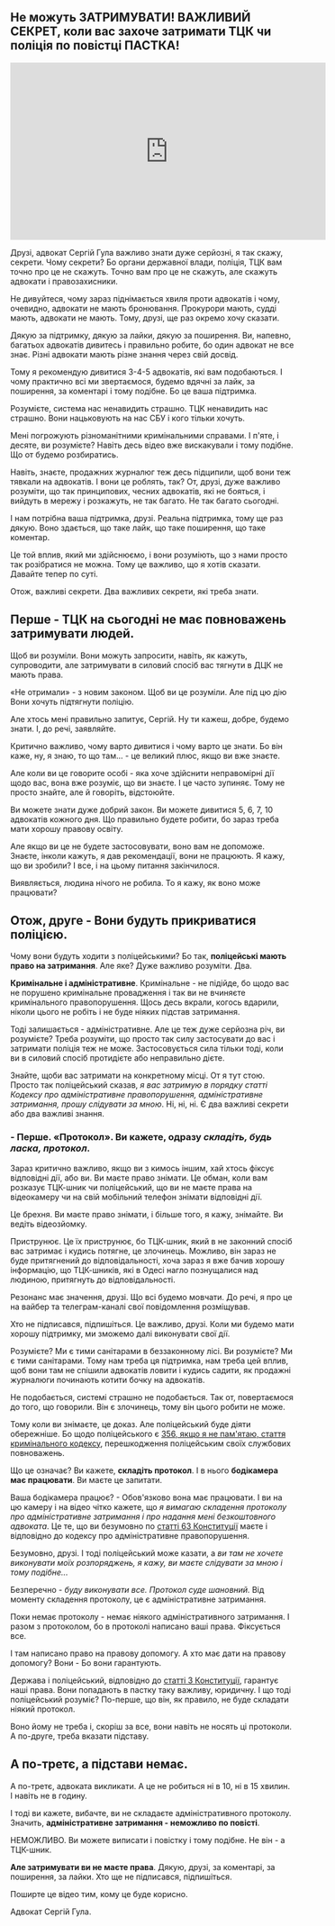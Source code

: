 ## Не можуть ЗАТРИМУВАТИ! ВАЖЛИВИЙ СЕКРЕТ, коли вас захоче затримати ТЦК чи поліція по повістці ПАСТКА!

<div class="responsive-video"><iframe width="560" height="315" src="https://www.youtube.com/embed/ydTx-npkdLg" frameborder="0" allow="accelerometer; autoplay; encrypted-media; gyroscope; picture-in-picture" allowfullscreen></iframe></div>

Друзі, адвокат Сергій Гула важливо знати дуже серйозні, я так скажу, секрети. Чому секрети? Бо органи державної влади, поліція, ТЦК вам точно про це не скажуть. Точно вам про це не скажуть, але скажуть адвокати і правозахисники.

Не дивуйтеся, чому зараз піднімається хвиля проти адвокатів і чому, очевидно, адвокати не мають бронювання. Прокурори мають, судді мають, адвокати не мають. Тому, друзі, ще раз окремо хочу сказати.

Дякую за підтримку, дякую за лайки, дякую за поширення. Ви, напевно, багатьох адвокатів дивитесь і правильно робите, бо один адвокат не все знає. Різні адвокати мають різне знання через свій досвід.

Тому я рекомендую дивитися 3-4-5 адвокатів, які вам подобаються. І чому практично всі ми звертаємося, будемо вдячні за лайк, за поширення, за коментарі і тому подібне. Бо це ваша підтримка.

Розумієте, система нас ненавидить страшно. ТЦК ненавидить нас страшно. Вони нацьковують на нас СБУ і кого тільки хочуть.

Мені погрожують різноманітними кримінальними справами. І п'яте, і десяте, ви розумієте? Навіть десь відео вже вискакували і тому подібне. Що от будемо розбиратись.

Навіть, знаєте, продажних журналюг теж десь підципили, щоб вони теж тявкали на адвокатів. І вони це роблять, так? От, друзі, дуже важливо розуміти, що так принципових, чесних адвокатів, які не бояться, і вийдуть в мережу і розкажуть, не так багато. Не так багато сьогодні.

І нам потрібна ваша підтримка, друзі. Реальна підтримка, тому ще раз дякую. Воно здається, що таке лайк, що таке поширення, що таке коментар.

Це той вплив, який ми здійснюємо, і вони розуміють, що з нами просто так розібратися не можна. Тому це важливо, що я хотів сказати. Давайте тепер по суті.

Отож, важливі секрети. Два важливих секрети, які треба знати.

## Перше - ТЦК на сьогодні не має повноважень затримувати людей.

Щоб ви розуміли. Вони можуть запросити, навіть, як кажуть, супроводити, але затримувати в силовий спосіб вас тягнути в ДЦК не мають права.

«Не отримали» - з новим законом. Щоб ви це розуміли. Але під цю дію Вони хочуть підтягнути поліцію.

Але хтось мені правильно запитує, Сергій. Ну ти кажеш, добре, будемо знати. І, до речі, заявляйте.

Критично важливо, чому варто дивитися і чому варто це знати. Бо він каже, ну, я знаю, то що там... - це великий плюс, якщо ви вже знаєте.

Але коли ви це говорите особі - яка хоче здійснити неправомірні дії щодо вас, вона вже розуміє, що ви знаєте. І це часто зупиняє. Тому не просто знайте, але й говоріть, відстоюйте.

Ви можете знати дуже добрий закон. Ви можете дивитися 5, 6, 7, 10 адвокатів кожного дня. Що правильно будете робити, бо зараз треба мати хорошу правову освіту.

Але якщо ви це не будете застосовувати, воно вам не допоможе. Знаєте, інколи кажуть, я дав рекомендації, вони не працюють. Я кажу, що ви зробили? І все, і на цьому питання закінчилося.

Виявляється, людина нічого не робила. То я кажу, як воно може працювати?

## Отож, друге - Вони будуть прикриватися поліцією.

Чому вони будуть ходити з поліцейськими? Бо так, **поліцейські мають право на затримання**. Але яке? Дуже важливо розуміти. Два.

**Кримінальне і адміністративне**. Кримінальне - не підійде, бо щодо вас не порушено кримінальне провадження і так ви не вчиняєте кримінального правопорушення. Щось десь вкрали, когось вдарили, ніколи цього не робіть і не буде ніяких підстав затримання.

Тоді залишається - адміністративне. Але це теж дуже серйозна річ, ви розумієте? Треба розуміти, що просто так силу застосувати до вас і затримати поліція теж не може. Застосовується сила тільки тоді, коли ви в силовий спосіб протидієте або неправильно дієте.

Знайте, щоби вас затримати на конкретному місці. От я тут стою. Просто так поліцейський сказав, _я вас затримую в порядку статті Кодексу про адміністративне правопорушення, адміністративне затримання, прошу слідувати за мною_. Ні, ні, ні. Є два важливі секрети або два важливі знання.

### - Перше. «Протокол». Ви кажете, одразу _складіть, будь ласка, протокол_.

Зараз критично важливо, якщо ви з кимось іншим, хай хтось фіксує відповідні дії, або ви. Ви маєте право знімати. Це обман, коли вам розказує ТЦК-шник чи поліцейський, що ви не маєте права на відеокамеру чи на свій мобільний телефон знімати відповідні дії.

Це брехня. Ви маєте право знімати, і більше того, я кажу, знімайте. Ви ведіть відеозйомку.

Приструнює. Це їх приструнює, бо ТЦК-шник, який в не законний спосіб вас затримає і кудись потягне, це злочинець. Можливо, він зараз не буде притягнений до відповідальності, хоча зараз я вже бачив хорошу інформацію, що ТЦК-шників, які в Одесі нагло познущалися над людиною, притягнуть до відповідальності.

Резонанс має значення, друзі. Що всі будемо мовчати. До речі, я про це на вайбер та телеграм-каналі свої повідомлення розміщував.

Хто не підписався, підпишіться. Це важливо, друзі. Коли ми будемо мати хорошу підтримку, ми зможемо далі виконувати свої дії.

Розумієте? Ми є тими санітарами в беззаконному лісі. Ви розумієте? Ми є тими санітарами. Тому нам треба ця підтримка, нам треба цей вплив, щоб вони там не спішили адвокатів ловити і кудись садити, як продажні журналюги починають котити бочку на адвокатів.

Не подобається, системі страшно не подобається. Так от, повертаємося до того, що говорили. Він є злочинець, тому він цього робити не може.

Тому коли ви знімаєте, це доказ. Але поліцейський буде діяти обережніше. Бо щодо поліцейського є [356, якщо я не пам'ятаю, стаття кримінального кодексу](https://zakon.rada.gov.ua/laws/show/2341-14#n2554), перешкодження поліцейським своїх службових повноважень.

Що це означає? Ви кажете, **складіть протокол**. І в нього **бодікамера має працювати**. Ви маєте це запитати.

Ваша бодікамера працює? - Обов'язково вона має працювати. І ви на цю камеру і на відео чітко кажете, що _я вимагаю складення протоколу про адміністративне затримання і про надання мені безкоштовного адвоката_. Це те, що ви безумовно по [статті 63 Конституції](https://www.president.gov.ua/ua/documents/constitution/konstituciya-ukrayini-rozdil-ii#:~:text=%D0%A1%D1%82%D0%B0%D1%82%D1%82%D1%8F%2063.,%D0%B2%D1%81%D1%82%D0%B0%D0%BD%D0%BE%D0%B2%D0%BB%D0%B5%D0%BD%D1%96%20%D0%B2%D0%B8%D1%80%D0%BE%D0%BA%D0%BE%D0%BC%20%D1%81%D1%83%D0%B4%D1%83.) маєте і відповідно до кодексу про адміністративне правопорушення.

Безумовно, друзі. І тоді поліцейський може казати, а _ви там не хочете виконувати моїх розпоряджень, я кажу, ви маєте слідувати за мною і тому подібне..._

Безперечно - _буду виконувати все. Протокол суде шановний._ Від моменту складення протоколу, це є адміністративне затримання.

Поки немає протоколу - немає ніякого адміністративного затримання. І разом з протоколом, бо в протоколі написано ваші права. Фіксується все.

І там написано право на правову допомогу. А хто має дати на правову допомогу? Вони - Бо вони гарантують.

Держава і поліцейський, відповідно до [статті 3 Конституції](https://www.president.gov.ua/ua/documents/constitution/konstituciya-ukrayini-rozdil-i#:~:text=%D0%A1%D1%82%D0%B0%D1%82%D1%82%D1%8F%203.,%D0%B3%D0%BE%D0%BB%D0%BE%D0%B2%D0%BD%D0%B8%D0%BC%20%D0%BE%D0%B1%D0%BE%D0%B2%27%D1%8F%D0%B7%D0%BA%D0%BE%D0%BC%20%D0%B4%D0%B5%D1%80%D0%B6%D0%B0%D0%B2%D0%B8.), гарантує наші права. Вони попадають в пастку таку важливу, юридичну. І що тоді поліцейський розуміє? По-перше, що він, як правило, не буде складати ніякий протокол.

Воно йому не треба і, скоріш за все, вони навіть не носять ці протоколи. А по-друге, треба вказати підставу.

## А по-третє, а підстави немає.

А по-третє, адвоката викликати. А це не робиться ні в 10, ні в 15 хвилин. І навіть не в годину.

І тоді ви кажете, вибачте, ви не складаєте адміністративного протоколу. Значить, **адміністративне затримання - неможливо по повісті**.

НЕМОЖЛИВО. Ви можете виписати і повістку і тому подібне. Не він - а ТЦК-шник.

**Але затримувати ви не маєте права**. Дякую, друзі, за коментарі, за поширення, за лайки. Хто ще не підписався, підпишіться.

Поширте це відео тим, кому це буде корисно.

Адвокат Сергій Гула.
